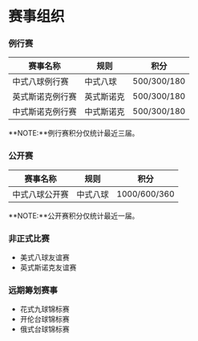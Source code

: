 # 赛事组织

### 例行赛

| 赛事名称         | 规则       | 积分        |
| --------------- | --------- | ----------- |
| 中式八球例行赛   | 中式八球   | 500/300/180 |
| 英式斯诺克例行赛 | 英式斯诺克 | 500/300/180 |
| 中式斯诺克例行赛 | 中式斯诺克 | 500/300/180 |

**NOTE:**例行赛积分仅统计最近三届。

### 公开赛

| 赛事名称         | 规则       | 积分     |
| --------------- | ---------- | ------------ |
| 中式八球公开赛   | 中式八球   | 1000/600/360 |

**NOTE:**公开赛积分仅统计最近一届。

### 非正式比赛

- 美式八球友谊赛
- 英式斯诺克友谊赛

### 远期筹划赛事

- 花式九球锦标赛
- 开伦台球锦标赛
- 俄式台球锦标赛
